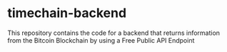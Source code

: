 # timechain-backend
This repository contains the code for a backend that returns information from the Bitcoin Blockchain by using a Free Public API Endpoint
